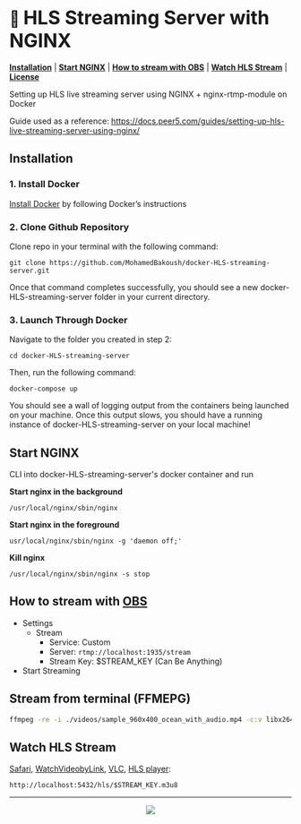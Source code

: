 <h1>
  🐋 <big><strong>HLS Streaming Server with NGINX</strong></big>
</h1>

[**Installation**](#installation) |
[**Start NGINX**](#start-nginx) |
[**How to stream with OBS**](#how-to-stream-with-obs) |
[**Watch HLS Stream**](#watch-hls-stream) |
[**License**](#license)

Setting up HLS live streaming server using NGINX + nginx-rtmp-module on Docker

Guide used as a reference: https://docs.peer5.com/guides/setting-up-hls-live-streaming-server-using-nginx/


## Installation

### 1. Install Docker

[Install Docker](https://docs.docker.com/get-docker/) by following Docker’s instructions 

### 2. Clone Github Repository

Clone repo in your terminal with the following command:

```
git clone https://github.com/MohamedBakoush/docker-HLS-streaming-server.git
```

Once that command completes successfully, you should see a new docker-HLS-streaming-server folder in your current directory.

### 3. Launch Through Docker

Navigate to the folder you created in step 2:

```
cd docker-HLS-streaming-server
```

Then, run the following command:

```
docker-compose up   
```

You should see a wall of logging output from the containers being launched on your machine. Once this output slows, you should have a running instance of docker-HLS-streaming-server on your local machine! 

## Start NGINX

CLI into docker-HLS-streaming-server's docker container and run 

**Start nginx in the background**
```
/usr/local/nginx/sbin/nginx
```

**Start nginx in the foreground**
```
usr/local/nginx/sbin/nginx -g 'daemon off;'
```

**Kill nginx**
```
/usr/local/nginx/sbin/nginx -s stop
```

## How to stream with [OBS](https://obsproject.com/)
- Settings
    - Stream
        - Service: Custom
        - Server: `rtmp://localhost:1935/stream`
        - Stream Key: $STREAM_KEY (Can Be Anything)
- Start Streaming

## Stream from terminal (FFMEPG)
 ```bash
 ffmpeg -re -i ./videos/sample_960x400_ocean_with_audio.mp4 -c:v libx264 -c:a libmp3lame -ar 44100 -ac 1 -f flv rtmp://localhost:1935/stream/test
 ```
 
## Watch HLS Stream

[Safari](https://www.apple.com/safari/), [WatchVideobyLink](https://github.com/MohamedBakoush/WatchVideoByLink), [VLC](https://www.videolan.org/vlc/), [HLS player](https://github.com/videojs/http-streaming):

```
http://localhost:5432/hls/$STREAM_KEY.m3u8
```

<hr/>

<p id="user-content-license" align="center">
  <a href="https://github.com/MohamedBakoush/docker-HLS-streaming-server/blob/master/LICENSE"><img src="https://img.shields.io/badge/license-MIT-green?style=for-the-badge" />
</p>
